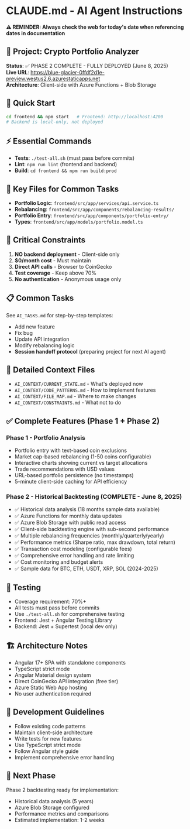 # CLAUDE.md - AI Agent Instructions

**⚠️ REMINDER: Always check the web for today's date when referencing dates in documentation**

## 🎯 Project: Crypto Portfolio Analyzer
**Status**: ✅ PHASE 2 COMPLETE - FULLY DEPLOYED (June 8, 2025)  
**Live URL**: https://blue-glacier-0ffdf2d1e-preview.westus2.6.azurestaticapps.net  
**Architecture**: Client-side with Azure Functions + Blob Storage

## 🚀 Quick Start
```bash
cd frontend && npm start   # Frontend: http://localhost:4200
# Backend is local-only, not deployed
```

## ⚡ Essential Commands
- **Tests**: `./test-all.sh` (must pass before commits)
- **Lint**: `npm run lint` (frontend and backend)
- **Build**: `cd frontend && npm run build:prod`

## 📁 Key Files for Common Tasks
- **Portfolio Logic**: `frontend/src/app/services/api.service.ts`
- **Rebalancing**: `frontend/src/app/components/rebalancing-results/`
- **Portfolio Entry**: `frontend/src/app/components/portfolio-entry/`
- **Types**: `frontend/src/app/models/portfolio.model.ts`

## 🛑 Critical Constraints
1. **NO backend deployment** - Client-side only
2. **$0/month cost** - Must maintain
3. **Direct API calls** - Browser to CoinGecko
4. **Test coverage** - Keep above 70%
5. **No authentication** - Anonymous usage only

## 📋 Common Tasks
See `AI_TASKS.md` for step-by-step templates:
- Add new feature
- Fix bug
- Update API integration
- Modify rebalancing logic
- **Session handoff protocol** (preparing project for next AI agent)

## 🔗 Detailed Context Files
- `AI_CONTEXT/CURRENT_STATE.md` - What's deployed now
- `AI_CONTEXT/CODE_PATTERNS.md` - How to implement features
- `AI_CONTEXT/FILE_MAP.md` - Where to make changes
- `AI_CONTEXT/CONSTRAINTS.md` - What not to do

## ✅ Complete Features (Phase 1 + Phase 2)

### **Phase 1 - Portfolio Analysis**
- Portfolio entry with text-based coin exclusions
- Market cap-based rebalancing (1-50 coins configurable)
- Interactive charts showing current vs target allocations
- Trade recommendations with USD values
- URL-based portfolio persistence (no timestamps)
- 5-minute client-side caching for API efficiency

### **Phase 2 - Historical Backtesting (COMPLETE - June 8, 2025)**
- ✅ Historical data analysis (18 months sample data available)
- ✅ Azure Functions for monthly data updates
- ✅ Azure Blob Storage with public read access
- ✅ Client-side backtesting engine with sub-second performance
- ✅ Multiple rebalancing frequencies (monthly/quarterly/yearly)
- ✅ Performance metrics (Sharpe ratio, max drawdown, total return)
- ✅ Transaction cost modeling (configurable fees)
- ✅ Comprehensive error handling and rate limiting
- ✅ Cost monitoring and budget alerts
- ✅ Sample data for BTC, ETH, USDT, XRP, SOL (2024-2025)

## 🧪 Testing
- Coverage requirement: 70%+
- All tests must pass before commits
- Use `./test-all.sh` for comprehensive testing
- Frontend: Jest + Angular Testing Library
- Backend: Jest + Supertest (local dev only)

## 🏗️ Architecture Notes
- Angular 17+ SPA with standalone components
- TypeScript strict mode
- Angular Material design system
- Direct CoinGecko API integration (free tier)
- Azure Static Web App hosting
- No user authentication required

## 📝 Development Guidelines
- Follow existing code patterns
- Maintain client-side architecture
- Write tests for new features
- Use TypeScript strict mode
- Follow Angular style guide
- Implement comprehensive error handling

## 🚀 Next Phase
Phase 2 backtesting ready for implementation:
- Historical data analysis (5 years)
- Azure Blob Storage configured
- Performance metrics and comparisons
- Estimated implementation: 1-2 weeks
